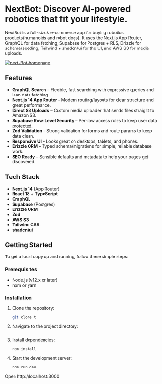 # NextBot: Discover AI-powered robotics that fit your lifestyle.

NextBot is a full-stack e-commerce app for buying robotics products(humanoids and robot dogs). It uses the Next.js App Router, GraphQL for data fetching, Supabase for Postgres + RLS, Drizzle for schema/seeding, Tailwind + shadcn/ui for the UI, and AWS S3 for media uploads.

<a href="https://ibb.co/zTcvjkfV"><img src="https://i.ibb.co/q3GQXZ1Y/next-Bot-homepage.png" alt="next-Bot-homepage" border="0"></a>

## Features
- **GraphQL Search** – Flexible, fast searching with expressive queries and lean data fetching.
- **Next.js 14 App Router** – Modern routing/layouts for clear structure and great performance.
- **Direct S3 Uploads** – Custom media uploader that sends files straight to Amazon S3.
- **Supabase Row-Level Security** – Per-row access rules to keep user data protected.
- **Zod Validation** – Strong validation for forms and route params to keep data clean.
- **Responsive UI** – Looks great on desktops, tablets, and phones.
- **Drizzle ORM** – Typed schema/migrations for simple, reliable database work.
- **SEO Ready** – Sensible defaults and metadata to help your pages get discovered.

## Tech Stack

- **Next.js 14** (App Router)
- **React 18** + **TypeScript**
- **GraphQL**
- **Supabase** (Postgres)
- **Drizzle ORM**
- **Zod**
- **AWS S3**
- **Tailwind CSS**
- **shadcn/ui** 

## Getting Started

To get a local copy up and running, follow these simple steps:

### Prerequisites

- Node.js (v12.x or later)
- npm or yarn

### Installation

1. Clone the repository:

   ```bash
   git clone t
   ```

2. Navigate to the project directory:

   ```bash

   ```

3. Install dependencies:

   ```bash
   npm install
   ```

4. Start the development server:
   ```bash
   npm run dev
   ```

Open http://localhost:3000
